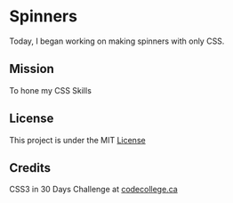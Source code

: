 # Spinners


Today, I began working on making spinners with only CSS.


## Mission

To hone my CSS Skills


## License

This project is under the MIT [License](#)


## Credits

CSS3 in 30 Days Challenge at [codecollege.ca](#)
